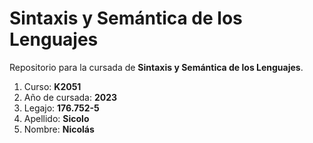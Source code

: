 # Sintaxis y Semántica de los Lenguajes
Repositorio para la cursada de **Sintaxis y Semántica de los Lenguajes**.
1. Curso: **K2051**
2. Año de cursada: **2023**
3. Legajo: **176.752-5**
4. Apellido: **Sicolo**
5. Nombre: **Nicolás**
